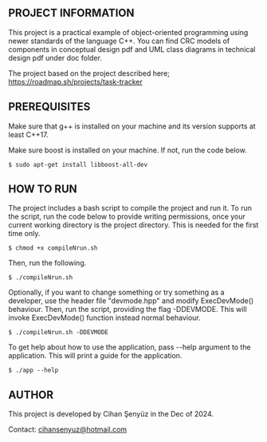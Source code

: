 ## PROJECT INFORMATION
This project is a practical example of object-oriented programming using newer standards of the language C++.
You can find CRC models of components in conceptual design pdf and UML class diagrams in technical design pdf
under doc folder.

The project based on the project described here; https://roadmap.sh/projects/task-tracker

## PREREQUISITES
Make sure that g++ is installed on your machine and its version supports at least C++17.

Make sure boost is installed on your machine. If not, run the code below.

`$ sudo apt-get install libboost-all-dev`

## HOW TO RUN
The project includes a bash script to compile the project and run it. To run the script,
run the code below to provide writing permissions, once your current working directory is the project directory.
This is needed for the first time only.

`$ chmod +x compileNrun.sh`

Then, run the following.

`$ ./compileNrun.sh`

Optionally, if you want to change something or try something as a developer,
use the header file "devmode.hpp" and modify ExecDevMode() behaviour. Then,
run the script, providing the flag -DDEVMODE. This will invoke ExecDevMode()
function instead normal behaviour.

`$ ./compileNrun.sh -DDEVMODE`

To get help about how to use the application, pass --help argument to the application.
This will print a guide for the application.

`$ ./app --help`

## AUTHOR
This project is developed by Cihan Şenyüz in the Dec of 2024.

Contact: cihansenyuz@hotmail.com
